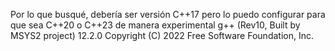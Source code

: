 Por lo que busqué, debería ser versión C++17 pero lo puedo configurar para que sea C++20 o C++23 de manera experimental
g++ (Rev10, Built by MSYS2 project) 12.2.0
Copyright (C) 2022 Free Software Foundation, Inc.
